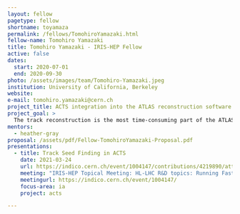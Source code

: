 ```yaml
---
layout: fellow
pagetype: fellow
shortname: toyamaza
permalink: /fellows/TomohiroYamazaki.html
fellow-name: Tomohiro Yamazaki
title: Tomohiro Yamazaki - IRIS-HEP Fellow
active: false
dates:
  start: 2020-07-01
  end: 2020-09-30
photo: /assets/images/team/Tomohiro-Yamazaki.jpeg
institution: University of California, Berkeley
website:
e-mail: tomohiro.yamazaki@cern.ch
project_title: ACTS integration into the ATLAS reconstruction software
project_goal: >
  The track reconstruction is the most time-consuming part of the ATLAS reconstruction software, and the HL-LHC upgrade requires significant innovation to perform tracking in the high pile-up environment. A Common Tracking Software (ACTS) is an open-source project developing an experiment-independent set of track reconstruction tools. This project aims to integrate ACTS into the ATLAS reconstruction software and evaluate the ACTS (Combined) Kalman Filter tracking performance with the ATLAS ITk detector layout.
mentors:
  - heather-gray
proposal: /assets/pdf/Fellow-TomohiroYamazaki-Proposal.pdf
presentations:
  - title: Track Seed Finding in ACTS
    date: 2021-03-24
    url: https://indico.cern.ch/event/1004147/contributions/4219890/attachments/2215172/3749974/tomohiro_iris_20210324.pdf
    meeting: "IRIS-HEP Topical Meeting: HL-LHC R&D topics: Running FastCaloSim on GPU + ACTS"
    meetingurl: https://indico.cern.ch/event/1004147/
    focus-area: ia
    project: acts

---
```

